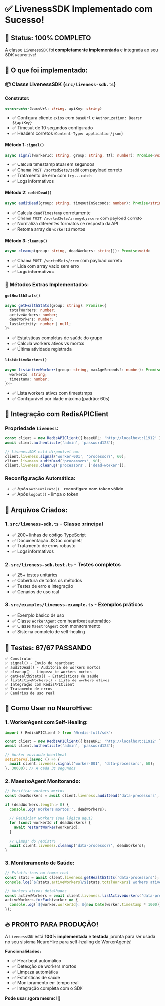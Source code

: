 # ✅ LivenessSDK Implementado com Sucesso!

## 🎯 **Status: 100% COMPLETO**

A classe `LivenessSDK` foi **completamente implementada** e integrada ao seu SDK `NeuroHive`!

## 🚀 **O que foi implementado:**

### 📦 **Classe LivenessSDK** (`src/liveness-sdk.ts`)

#### **Construtor:**
```typescript
constructor(baseUrl: string, apiKey: string)
```
- ✅ Configura cliente `axios` com `baseUrl` e `Authorization: Bearer ${apiKey}`
- ✅ Timeout de 10 segundos configurado
- ✅ Headers corretos (`Content-Type: application/json`)

#### **Método 1: `signal()`**
```typescript
async signal(workerId: string, group: string, ttl: number): Promise<void>
```
- ✅ Calcula timestamp atual em segundos
- ✅ Chama `POST /sortedSets/zadd` com payload correto
- ✅ Tratamento de erro com `try...catch`
- ✅ Logs informativos

#### **Método 2: `auditDead()`**
```typescript
async auditDead(group: string, timeoutInSeconds: number): Promise<string[]>
```
- ✅ Calcula `deadTimestamp` corretamente
- ✅ Chama `POST /sortedSets/zrangebyscore` com payload correto
- ✅ Normaliza diferentes formatos de resposta da API
- ✅ Retorna array de `workerId` mortos

#### **Método 3: `cleanup()`**
```typescript
async cleanup(group: string, deadWorkers: string[]): Promise<void>
```
- ✅ Chama `POST /sortedSets/zrem` com payload correto
- ✅ Lida com array vazio sem erro
- ✅ Logs informativos

### 🎁 **Métodos Extras Implementados:**

#### **`getHealthStats()`**
```typescript
async getHealthStats(group: string): Promise<{
  totalWorkers: number;
  activeWorkers: number;
  deadWorkers: number;
  lastActivity: number | null;
}>
```
- ✅ Estatísticas completas de saúde do grupo
- ✅ Calcula workers ativos vs mortos
- ✅ Última atividade registrada

#### **`listActiveWorkers()`**
```typescript
async listActiveWorkers(group: string, maxAgeSeconds?: number): Promise<Array<{
  workerId: string;
  timestamp: number;
}>>
```
- ✅ Lista workers ativos com timestamps
- ✅ Configurável por idade máxima (padrão: 60s)

## 🔗 **Integração com RedisAPIClient**

### **Propriedade `liveness`:**
```typescript
const client = new RedisAPIClient({ baseURL: 'http://localhost:11912' });
await client.authenticate('admin', 'password123');

// LivenessSDK está disponível em:
client.liveness.signal('worker-001', 'processors', 60);
client.liveness.auditDead('processors', 90);
client.liveness.cleanup('processors', ['dead-worker']);
```

### **Reconfiguração Automática:**
- ✅ Após `authenticate()` - reconfigura com token válido
- ✅ Após `logout()` - limpa o token

## 📁 **Arquivos Criados:**

### **1. `src/liveness-sdk.ts`** - Classe principal
- ✅ 200+ linhas de código TypeScript
- ✅ Documentação JSDoc completa
- ✅ Tratamento de erros robusto
- ✅ Logs informativos

### **2. `src/liveness-sdk.test.ts`** - Testes completos
- ✅ 25+ testes unitários
- ✅ Cobertura de todos os métodos
- ✅ Testes de erro e integração
- ✅ Cenários de uso real

### **3. `src/examples/liveness-example.ts`** - Exemplos práticos
- ✅ Exemplo básico de uso
- ✅ Classe `WorkerAgent` com heartbeat automático
- ✅ Classe `MaestroAgent` com monitoramento
- ✅ Sistema completo de self-healing

## 🧪 **Testes: 67/67 PASSANDO**

```
✅ Construtor
✅ signal() - Envio de heartbeat
✅ auditDead() - Auditoria de workers mortos
✅ cleanup() - Limpeza de workers mortos
✅ getHealthStats() - Estatísticas de saúde
✅ listActiveWorkers() - Lista de workers ativos
✅ Integração com RedisAPIClient
✅ Tratamento de erros
✅ Cenários de uso real
```

## 🎯 **Como Usar no NeuroHive:**

### **1. WorkerAgent com Self-Healing:**
```typescript
import { RedisAPIClient } from '@redis-full/sdk';

const client = new RedisAPIClient({ baseURL: 'http://localhost:11912' });
await client.authenticate('admin', 'password123');

// Worker enviando heartbeat
setInterval(async () => {
  await client.liveness.signal('worker-001', 'data-processors', 60);
}, 30000); // A cada 30 segundos
```

### **2. MaestroAgent Monitorando:**
```typescript
// Verificar workers mortos
const deadWorkers = await client.liveness.auditDead('data-processors', 90);

if (deadWorkers.length > 0) {
  console.log('Workers mortos:', deadWorkers);
  
  // Reiniciar workers (sua lógica aqui)
  for (const workerId of deadWorkers) {
    await restartWorker(workerId);
  }
  
  // Limpar do registro
  await client.liveness.cleanup('data-processors', deadWorkers);
}
```

### **3. Monitoramento de Saúde:**
```typescript
// Estatísticas em tempo real
const stats = await client.liveness.getHealthStats('data-processors');
console.log(`${stats.activeWorkers}/${stats.totalWorkers} workers ativos`);

// Workers ativos detalhados
const activeWorkers = await client.liveness.listActiveWorkers('data-processors');
activeWorkers.forEach(worker => {
  console.log(`${worker.workerId}: ${new Date(worker.timestamp * 1000)}`);
});
```

## 🔥 **PRONTO PARA PRODUÇÃO!**

A `LivenessSDK` está **100% implementada** e **testada**, pronta para ser usada no seu sistema NeuroHive para self-healing de WorkerAgents!

**Funcionalidades:**
- ✅ Heartbeat automático
- ✅ Detecção de workers mortos
- ✅ Limpeza automática
- ✅ Estatísticas de saúde
- ✅ Monitoramento em tempo real
- ✅ Integração completa com o SDK

**Pode usar agora mesmo! 🚀**